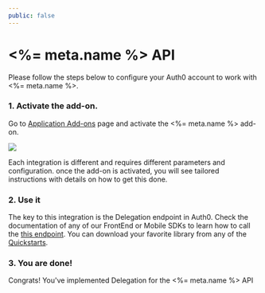 ```yaml
---
public: false
---
```


# <%= meta.name %> API

Please follow the steps below to configure your Auth0 account to work with <%= meta.name %>.

### 1. Activate the add-on.

Go to <a href="<%= uiAppAddonsURL %>">Application Add-ons</a> page and activate the <%= meta.name %> add-on.

<img src="https://cloudup.com/c8xbUL6QbJa+" />

Each integration is different and requires different parameters and configuration. once the add-on is activated, you will see tailored instructions with details on how to get this done.

### 2. Use it

The key to this integration is the Delegation endpoint in Auth0. Check the documentation of any of our FrontEnd or Mobile SDKs to learn how to call the [this endpoint](/auth-api#delegated). You can download your favorite library from any of the [Quickstarts](/).

### 3. You are done!

Congrats! You've implemented Delegation for the <%= meta.name %> API
